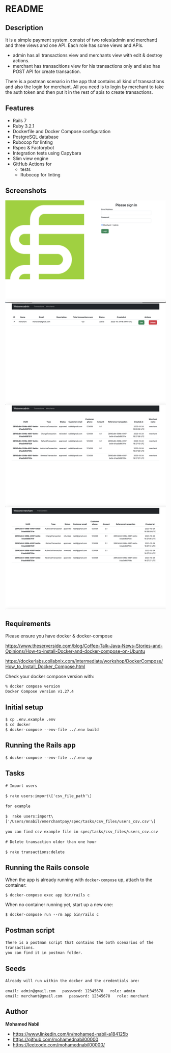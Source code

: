 # README

## Description
It is a simple payment system. consist of two roles(admin and merchant) and three views and one API. Each role has some views and APIs.
 - admin has all transactions view and merchants view with edit & destroy actions.
 - merchant has transacitions view for his transactions only and also has POST API for create transaction.

There is a postman scenario in the app that contains all kind of transactions and also the login for merchant. All you need is to login by merchant to take the auth token and then put it in the rest of apis to create transactions.
## Features
* Rails 7
* Ruby 3.2.1
* Dockerfile and Docker Compose configuration
* PostgreSQL database
* Rubocop for linting
* Rspec & Factorybot
* Integration tests using Capybara
* Slim view engine
* GitHub Actions for
  * tests
  * Rubocop for linting

## Screenshots
![Alt text](/screenshots/login_screen.png?raw=true "Login screen")
![Alt text](/screenshots/merchants_screen.png?raw=true "Merchants table screen")
![Alt text](/screenshots/transactions_admin_screen.png?raw=true "Transactions admin table screen")
![Alt text](/screenshots/transactions_merchant_screen.png?raw=true "Transactions merchant table screen")
## Requirements

Please ensure you have docker & docker-compose

https://www.theserverside.com/blog/Coffee-Talk-Java-News-Stories-and-Opinions/How-to-install-Docker-and-docker-compose-on-Ubuntu

https://dockerlabs.collabnix.com/intermediate/workshop/DockerCompose/How_to_Install_Docker_Compose.html

Check your docker compose version with:
```
% docker compose version
Docker Compose version v1.27.4
```

## Initial setup
```
$ cp .env.example .env
$ cd docker
$ docker-compose --env-file ../.env build
```

## Running the Rails app
```
$ docker-compose --env-file ../.env up
```

## Tasks
```
# Import users

$ rake users:import\['csv_file_path'\]

for example

$  rake users:import\['/Users/mnabil/emerchantpay/spec/tasks/csv_files/users_csv.csv'\]

you can find csv example file in spec/tasks/csv_files/users_csv.csv

# Delete transaction older than one hour

$ rake transactions:delete
```

## Running the Rails console
When the app is already running with `docker-compose` up, attach to the container:
```
$ docker-compose exec app bin/rails c
```
When no container running yet, start up a new one:
```
$ docker-compose run --rm app bin/rails c
```
## Postman script
```
There is a postman script that contains the both scenarios of the transactions.
you can find it in postman folder.
```

## Seeds
```
Already will run within the docker and the credentials are:

email: admin@gmail.com   password: 12345678   role: admin
email: merchant@gmail.com   password: 12345678   role: merchant
```
## Author

**Mohamed Nabil**

- <https://www.linkedin.com/in/mohamed-nabil-a184125b>
- <https://github.com/mohamednabil00000>
- <https://leetcode.com/mohamednabil00000/>
